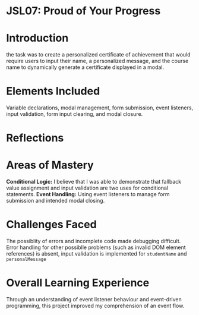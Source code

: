 # JSL07: Proud of Your Progress
# Introduction
the task was to create a personalized certificate of achievement that would require users to input their name, a personalized message, and the course name to dynamically generate a certificate displayed in a modal.

# Elements Included
Variable declarations, modal management, form submission, event listeners, input validation, form input clearing, and modal closure.

# Reflections
# Areas of Mastery
**Conditional Logic:** I believe that I was able to demonstrate that fallback value assignment and input validation are two uses for conditional statements.
**Event Handling:** Using event listeners to manage form submission and intended modal closing.

# Challenges Faced
The possiblity of errors and incomplete code made debugging difficult. Error handling for other possiblle problems (such as invalid DOM element references) is absent, input validation is implemented for `studentName` and `personalMessage` 

# Overall Learning Experience
Through an understanding of event listener behaviour and event-driven programming, this project improved my comprehension of an event flow.